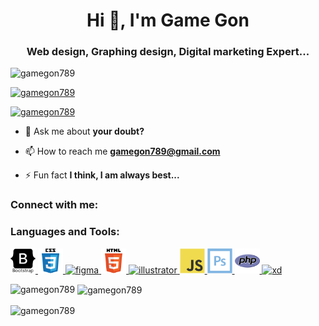 <h1 align="center">Hi 👋, I'm Game Gon</h1>
<h3 align="center">Web design, Graphing design, Digital marketing Expert...</h3>

<p align="left"> <img src="https://komarev.com/ghpvc/?username=gamegon789&label=Profile%20views&color=0e75b6&style=flat" alt="gamegon789" /> </p>

<p align="left"> <a href="https://github.com/ryo-ma/github-profile-trophy"><img src="https://github-profile-trophy.vercel.app/?username=gamegon789" alt="gamegon789" /></a> </p>

<p align="left"> <a href="https://twitter.com/gamegon789" target="blank"><img src="https://img.shields.io/twitter/follow/gamegon789?logo=twitter&style=for-the-badge" alt="gamegon789" /></a> </p>

- 💬 Ask me about **your doubt?**

- 📫 How to reach me **gamegon789@gmail.com**

- ⚡ Fun fact **I think, I am always best...**

<h3 align="left">Connect with me:</h3>
<p align="left">
<!--   
<a href="https://twitter.com/gamegon789" target="blank"><img align="center" src="https://raw.githubusercontent.com/rahuldkjain/github-profile-readme-generator/master/src/images/icons/Social/twitter.svg" alt="gamegon789" height="30" width="40" /></a>
<a href="https://linkedin.com/in/gamegon789" target="blank"><img align="center" src="https://raw.githubusercontent.com/rahuldkjain/github-profile-readme-generator/master/src/images/icons/Social/linked-in-alt.svg" alt="gamegon789" height="30" width="40" /></a>
<a href="https://fb.com/gamegon789" target="blank"><img align="center" src="https://raw.githubusercontent.com/rahuldkjain/github-profile-readme-generator/master/src/images/icons/Social/facebook.svg" alt="gamegon789" height="30" width="40" /></a>
<a href="https://instagram.com/gamegon789" target="blank"><img align="center" src="https://raw.githubusercontent.com/rahuldkjain/github-profile-readme-generator/master/src/images/icons/Social/instagram.svg" alt="gamegon789" height="30" width="40" /></a>
<a href="https://www.youtube.com/c/gamegon789" target="blank"><img align="center" src="https://raw.githubusercontent.com/rahuldkjain/github-profile-readme-generator/master/src/images/icons/Social/youtube.svg" alt="gamegon789" height="30" width="40" /></a>
   -->
  
</p>

<h3 align="left">Languages and Tools:</h3>
<p align="left"> <a href="https://getbootstrap.com" target="_blank" rel="noreferrer"> <img src="https://raw.githubusercontent.com/devicons/devicon/master/icons/bootstrap/bootstrap-plain-wordmark.svg" alt="bootstrap" width="40" height="40"/> </a> <a href="https://www.w3schools.com/css/" target="_blank" rel="noreferrer"> <img src="https://raw.githubusercontent.com/devicons/devicon/master/icons/css3/css3-original-wordmark.svg" alt="css3" width="40" height="40"/> </a> <a href="https://www.figma.com/" target="_blank" rel="noreferrer"> <img src="https://www.vectorlogo.zone/logos/figma/figma-icon.svg" alt="figma" width="40" height="40"/> </a> <a href="https://www.w3.org/html/" target="_blank" rel="noreferrer"> <img src="https://raw.githubusercontent.com/devicons/devicon/master/icons/html5/html5-original-wordmark.svg" alt="html5" width="40" height="40"/> </a> <a href="https://www.adobe.com/in/products/illustrator.html" target="_blank" rel="noreferrer"> <img src="https://www.vectorlogo.zone/logos/adobe_illustrator/adobe_illustrator-icon.svg" alt="illustrator" width="40" height="40"/> </a> <a href="https://developer.mozilla.org/en-US/docs/Web/JavaScript" target="_blank" rel="noreferrer"> <img src="https://raw.githubusercontent.com/devicons/devicon/master/icons/javascript/javascript-original.svg" alt="javascript" width="40" height="40"/> </a> <a href="https://www.photoshop.com/en" target="_blank" rel="noreferrer"> <img src="https://raw.githubusercontent.com/devicons/devicon/master/icons/photoshop/photoshop-line.svg" alt="photoshop" width="40" height="40"/> </a> <a href="https://www.php.net" target="_blank" rel="noreferrer"> <img src="https://raw.githubusercontent.com/devicons/devicon/master/icons/php/php-original.svg" alt="php" width="40" height="40"/> </a> <a href="https://www.adobe.com/products/xd.html" target="_blank" rel="noreferrer"> <img src="https://cdn.worldvectorlogo.com/logos/adobe-xd.svg" alt="xd" width="40" height="40"/> </a> </p>

<p><img align="left" src="https://github-readme-stats.vercel.app/api/top-langs?username=gamegon789&show_icons=true&locale=en&layout=compact" alt="gamegon789" /></p>

<p>&nbsp;<img align="center" src="https://github-readme-stats.vercel.app/api?username=gamegon789&show_icons=true&locale=en" alt="gamegon789" /></p>

<p><img align="center" src="https://github-readme-streak-stats.herokuapp.com/?user=gamegon789&" alt="gamegon789" /></p>

